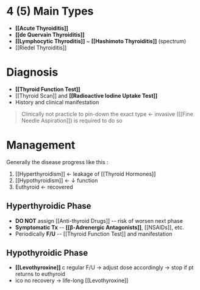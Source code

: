 # 4 (5) Main Types
- **[[Acute Thyroiditis]]**
- **[[de Quervain Thyroiditis]]**
- **[[Lymphocytic Thyroditis]]** ~ **[[Hashimoto Thyroiditis]]** (spectrum)
- [[Riedel Thyroiditis]]

# Diagnosis
- **[[Thyroid Function Test]]**
- [[Thyroid Scan]] and **[[Radioactive Iodine Uptake Test]]**
- History and clinical manifestation

> Clinically not practicle to pin-down the exact type ← invasive ([[Fine Needle Aspiration]]) is required to do so

# Management
Generally the disease progress like this :
1. [[Hyperthyroidism]] ← leakage of [[Thyroid Hormones]]
2. [[Hypothyroidism]] ← ↓ function
3. Euthyroid ← recovered

## Hyperthyroidic Phase
- **DO NOT** assign [[Anti-thyroid Drugs]] -- risk of worsen next phase
- **Symptomatic Tx** -- **[[β-Adrenergic Antagonists]]**, [[NSAIDs]], etc.
- Periodically **F/U** -- [[Thyroid Function Test]] and manifestation 

## Hypothyroidic Phase
- **[[Levothyroxine]]** c regular F/U → adjust dose accordingly → stop if pt returns to euthyroid
- ico no recovery → life-long [[Levothyroxine]]